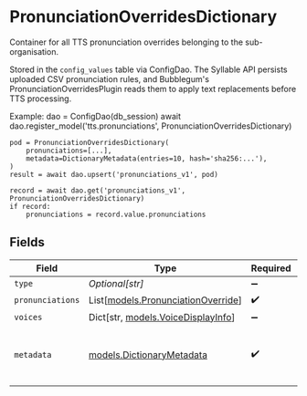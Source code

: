 # PronunciationOverridesDictionary

Container for all TTS pronunciation overrides belonging to the sub-organisation.

Stored in the `config_values` table via ConfigDao. The Syllable API persists uploaded CSV
pronunciation rules, and Bubblegum's PronunciationOverridesPlugin reads them to apply text
replacements before TTS processing.

Example:
    dao = ConfigDao(db_session)
    await dao.register_model('tts.pronunciations', PronunciationOverridesDictionary)

    pod = PronunciationOverridesDictionary(
        pronunciations=[...],
        metadata=DictionaryMetadata(entries=10, hash='sha256:...'),
    )
    result = await dao.upsert('pronunciations_v1', pod)

    record = await dao.get('pronunciations_v1', PronunciationOverridesDictionary)
    if record:
        pronunciations = record.value.pronunciations


## Fields

| Field                                                                    | Type                                                                     | Required                                                                 | Description                                                              |
| ------------------------------------------------------------------------ | ------------------------------------------------------------------------ | ------------------------------------------------------------------------ | ------------------------------------------------------------------------ |
| `type`                                                                   | *Optional[str]*                                                          | :heavy_minus_sign:                                                       | N/A                                                                      |
| `pronunciations`                                                         | List[[models.PronunciationOverride](../models/pronunciationoverride.md)] | :heavy_check_mark:                                                       | N/A                                                                      |
| `voices`                                                                 | Dict[str, [models.VoiceDisplayInfo](../models/voicedisplayinfo.md)]      | :heavy_minus_sign:                                                       | N/A                                                                      |
| `metadata`                                                               | [models.DictionaryMetadata](../models/dictionarymetadata.md)             | :heavy_check_mark:                                                       | Audit metadata associated with a dictionary.                             |